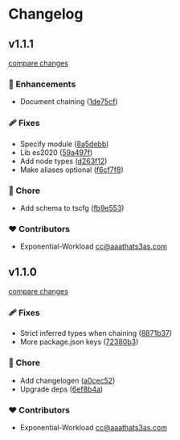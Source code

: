 # Changelog

## v1.1.1

[compare changes](https://github.com/Exponential-Workload/argparser/compare/v1.1.0...v1.1.1)

### 🚀 Enhancements

- Document chaining ([1de75cf](https://github.com/Exponential-Workload/argparser/commit/1de75cf))

### 🩹 Fixes

- Specify module ([8a5debb](https://github.com/Exponential-Workload/argparser/commit/8a5debb))
- Lib es2020 ([59a497f](https://github.com/Exponential-Workload/argparser/commit/59a497f))
- Add node types ([d263f12](https://github.com/Exponential-Workload/argparser/commit/d263f12))
- Make aliases optional ([f6cf7f8](https://github.com/Exponential-Workload/argparser/commit/f6cf7f8))

### 🏡 Chore

- Add schema to tscfg ([fb9e553](https://github.com/Exponential-Workload/argparser/commit/fb9e553))

### ❤️ Contributors

- Exponential-Workload <cc@aaathats3as.com>

## v1.1.0

[compare changes](https://github.com/Exponential-Workload/argparser/compare/v1.0.4...v1.1.0)

### 🩹 Fixes

- Strict inferred types when chaining ([8871b37](https://github.com/Exponential-Workload/argparser/commit/8871b37))
- More package.json keys ([72380b3](https://github.com/Exponential-Workload/argparser/commit/72380b3))

### 🏡 Chore

- Add changelogen ([a0cec52](https://github.com/Exponential-Workload/argparser/commit/a0cec52))
- Upgrade deps ([6ef8b4a](https://github.com/Exponential-Workload/argparser/commit/6ef8b4a))

### ❤️ Contributors

- Exponential-Workload <cc@aaathats3as.com>

